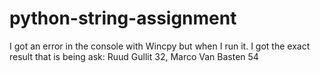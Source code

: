# python-string-assignment

I got an error in the console with Wincpy but when I run it. I got the exact result that is being ask:
Ruud Gullit 32, Marco Van Basten 54
